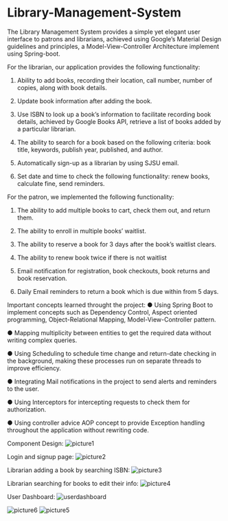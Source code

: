 # Library-Management-System

 The Library Management System provides a simple yet elegant user interface to patrons and librarians, achieved using Google’s Material Design guidelines and principles, a Model-View-Controller Architecture implement using Spring-boot. 

For the librarian, our application provides the following functionality:

1. Ability to add books, recording their location, call number, number of copies, along with book details.

2. Update book information after adding the book.

3. Use ISBN to look up a book’s information to facilitate recording book details, achieved by Google Books API, 
   retrieve a list of books added by a particular librarian.

4. The ability to search for a book based on the following criteria: book title, keywords, publish year, published, and author. 

5. Automatically sign-up as a librarian by using SJSU email.

6. Set date and time to check the following functionality: renew books, calculate fine, send reminders.

For the patron, we implemented the following functionality:

1. The ability to add multiple books to cart, check them out, and return them.

2. The ability to enroll in multiple books’ waitlist.

3. The ability to reserve a book for 3 days after the book’s waitlist clears. 

4. The ability to renew book twice if there is not waitlist

5. Email notification for registration, book checkouts, book returns and book reservation.

6. Daily Email reminders to return a book which is due within from 5 days.

Important concepts learned throught the project: 
●	Using Spring Boot to implement concepts such as Dependency Control, Aspect oriented programming, Object-Relational Mapping, Model-View-Controller pattern.

●	Mapping multiplicity between entities to get the required data without writing complex queries.

●	Using Scheduling to schedule time change and return-date checking in the background, making these processes run on separate threads to improve efficiency.

●	Integrating Mail notifications in the project to send alerts and reminders to the user.

●	Using Interceptors for intercepting requests to check them for authorization.

●	Using controller advice AOP concept to provide Exception handling throughout the application without rewriting code.


Component Design: 
![picture1](https://cloud.githubusercontent.com/assets/14265913/22565836/7dc92b3c-e93e-11e6-9b53-9f4f817c4806.png)

Login and signup page:
![picture2](https://cloud.githubusercontent.com/assets/14265913/22565499/3287db56-e93d-11e6-8ce9-257055e00812.png)

Librarian adding a book by searching ISBN:
![picture3](https://cloud.githubusercontent.com/assets/14265913/22565502/329143bc-e93d-11e6-9aa7-9948d900959a.png)

Librarian searching for books to edit their info:
![picture4](https://cloud.githubusercontent.com/assets/14265913/22565500/3287e740-e93d-11e6-8ef2-71a741ca4569.png)

User Dashboard:
![userdashboard](https://cloud.githubusercontent.com/assets/14265913/22566253/017aab6c-e940-11e6-92b5-20fe8da21f66.png)

![picture6](https://cloud.githubusercontent.com/assets/14265913/22565498/32748ba0-e93d-11e6-9368-1a9dc4daf3cd.png)
![picture5](https://cloud.githubusercontent.com/assets/14265913/22565501/32889082-e93d-11e6-9259-e79237013502.png)
